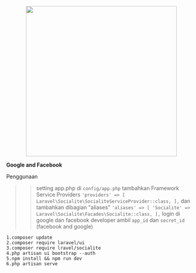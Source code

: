 <p align="center"><a href="https://laravel.com" target="_blank"><img src="https://raw.githubusercontent.com/laravel/art/master/logo-lockup/5%20SVG/2%20CMYK/1%20Full%20Color/laravel-logolockup-cmyk-red.svg" width="400"></a></p>

**Google and Facebook**

Penggunaan
>> setting app.php di `config/app.php` tambahkan Framework Service Providers
`'providers' => [
    Laravel\Socialite\SocialiteServiceProvider::class,
],`
   dan tambahkan dibagian "aliases"
`'aliases' => [
    'Socialite' => Laravel\Socialite\Facades\Socialite::class,
],`
login di google dan facebook developer
ambil `app_id` dan `secret_id` (facebook and google)
 



```
1.composer update
2.composer require laravel/ui
3.composer require lravel/socialite
4.php artisan ui bootstrap --auth
5.npm install && npm run dev
6.php artisan serve
```
